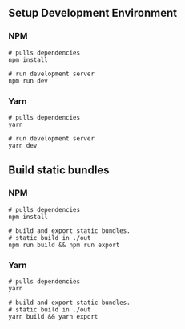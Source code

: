 ## Setup Development Environment

### NPM

```shell
# pulls dependencies
npm install

# run development server
npm run dev
```

### Yarn

```shell
# pulls dependencies
yarn

# run development server
yarn dev
```

## Build static bundles

### NPM

```shell
# pulls dependencies
npm install

# build and export static bundles.
# static build in ./out
npm run build && npm run export
```

### Yarn

```shell
# pulls dependencies
yarn

# build and export static bundles.
# static build in ./out
yarn build && yarn export
```
